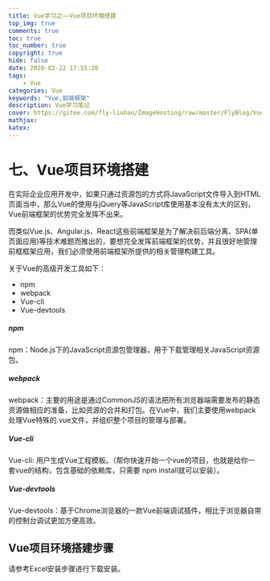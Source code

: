 ```yaml
---
title: Vue学习之——Vue项目环境搭建
top_img: true
comments: true
toc: true
toc_number: true
copyright: true
hide: false
date: 2020-02-22 17:55:20
tags:
    - Vue
categories: Vue
keywords: "Vue,前端框架"
description: Vue学习笔记
cover: https://gitee.com/fly-liuhao/ImageHosting/raw/master/FlyBlog/Vue.jpg
mathjax:
katex:
---
```


# 七、Vue项目环境搭建

在实际企业应用开发中，如果只通过资源包的方式将JavaScript文件导入到HTML页面当中，那么Vue的使用与jQuery等JavaScript库使用基本没有太大的区别，Vue前端框架的优势完全发挥不出来。

而类似Vue.js、Angular.js、React这些前端框架是为了解决前后端分离、SPA(单页面应用)等技术难题而推出的，要想完全发挥前端框架的优势，并且很好地管理前框框架应用，我们必须使用前端框架所提供的相关管理构建工具。

关于Vue的高级开发工具如下：
- npm
- webpack
- Vue-cli
- Vue-devtools

##### npm

npm：Node.js下的JavaScript资源包管理器，用于下载管理相关JavaScript资源包。



##### webpack

webpack：主要的用途是通过CommonJS的语法把所有浏览器端需要发布的静态资源做相应的准备，比如资源的合并和打包。在Vue中，我们主要使用webpack处理Vue特殊的.vue文件，并组织整个项目的管理与部署。



##### Vue-cli

Vue-cli: 用户生成Vue工程模板。（帮你快速开始一个vue的项目，也就是给你一套vue的结构，包含基础的依赖库，只需要 npm install就可以安装）。



##### Vue-devtools

Vue-devtools：基于Chrome浏览器的一款Vue前端调试插件，相比于浏览器自带的控制台调试更加方便高效。



## Vue项目环境搭建步骤

请参考Excel安装步骤进行下载安装。

